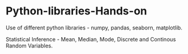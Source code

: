 # Python-libraries-Hands-on

Use of different python libraries - numpy, pandas, seaborn, matplotlib.

Statistical Inference - Mean, Median, Mode, Discrete and Continous Random Variables.

